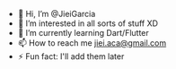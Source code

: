 - 👋 Hi, I’m @JieiGarcia
- 👀 I’m interested in all sorts of stuff XD
- 🌱 I’m currently learning Dart/Flutter
- 📫 How to reach me jiei.aca@gmail.com
- ⚡ Fun fact: I'll add them later 

<!---
JieiGarcia/JieiGarcia is a ✨ special ✨ repository because its `README.md` (this file) appears on your GitHub profile.
You can click the Preview link to take a look at your changes.
--->
